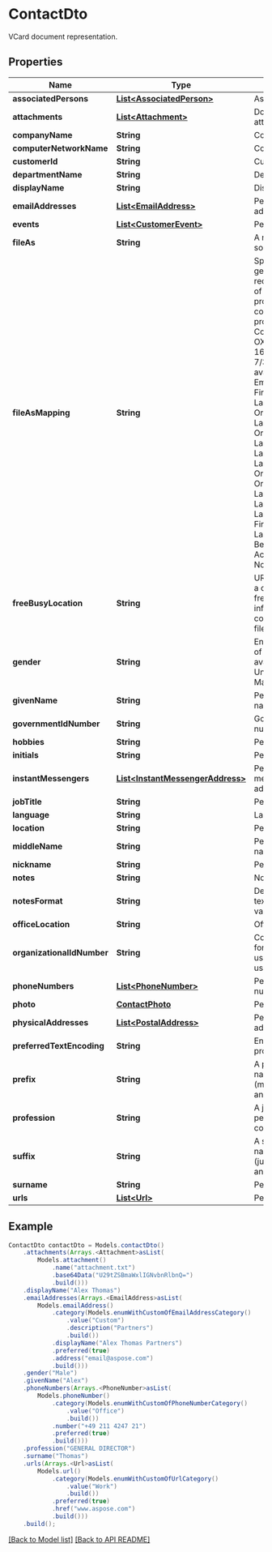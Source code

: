 # ContactDto

VCard document representation.             

## Properties
Name | Type | Description | Notes
------------ | ------------- | ------------- | -------------
**associatedPersons** | [**List&lt;AssociatedPerson&gt;**](AssociatedPerson.md) | Associated persons.              |  [optional]
**attachments** | [**List&lt;Attachment&gt;**](Attachment.md) | Document attachments.              |  [optional]
**companyName** | **String** | Company name.              |  [optional]
**computerNetworkName** | **String** | Computer network.              |  [optional]
**customerId** | **String** | Customer id.              |  [optional]
**departmentName** | **String** | Department name.              |  [optional]
**displayName** | **String** | Display name.              |  [optional]
**emailAddresses** | [**List&lt;EmailAddress&gt;**](EmailAddress.md) | Person&#39;s email addresses.              |  [optional]
**events** | [**List&lt;CustomerEvent&gt;**](CustomerEvent.md) | Person&#39;s events.              |  [optional]
**fileAs** | **String** | A name used for sorting.              |  [optional]
**fileAsMapping** | **String** | Specifies how to generate and recompute the value of the dispidFileAs property when other contact name properties change. Coincides MS-OXPROPS revision 16.2 from 7/31/2014. Enum, available values: Empty, DisplayName, FirstName, LastName, Organization, LastFirstMiddle, OrgLastFirstMiddle, LastFirstMiddleOrg, LastFirstMiddle2, LastFirstMiddle3, OrgLastFirstMiddle2, OrgLastFirstMiddle3, LastFirstMiddleOrg2, LastFirstMiddleOrg3, LastFirstMiddleGen, FirstMiddleLastGen, LastFirstMiddleGen2, BestMatch, AccordingToLocale, None | 
**freeBusyLocation** | **String** | URL path from which a client can retrieve free/busy information for the contact as an iCal file.              |  [optional]
**gender** | **String** | Enum defines gender of a person. Enum, available values: Unspecified, Female, Male | 
**givenName** | **String** | Person&#39;s given name.              |  [optional]
**governmentIdNumber** | **String** | Government id number.              |  [optional]
**hobbies** | **String** | Person&#39;s hobbies.              |  [optional]
**initials** | **String** | Person&#39;s initials.              |  [optional]
**instantMessengers** | [**List&lt;InstantMessengerAddress&gt;**](InstantMessengerAddress.md) | Person&#39;s instant messenger addresses.              |  [optional]
**jobTitle** | **String** | Person&#39;s job title.              |  [optional]
**language** | **String** | Language.              |  [optional]
**location** | **String** | Person&#39;s location.              |  [optional]
**middleName** | **String** | Person&#39;s middle name.              |  [optional]
**nickname** | **String** | Person&#39;s nickname.              |  [optional]
**notes** | **String** | Notes.              |  [optional]
**notesFormat** | **String** | Defines format of a text. Enum, available values: Text, Html | 
**officeLocation** | **String** | Office location.              |  [optional]
**organizationalIdNumber** | **String** | Contains an identifier for the mail user used within the mail user&#39;s organization.              |  [optional]
**phoneNumbers** | [**List&lt;PhoneNumber&gt;**](PhoneNumber.md) | Person&#39;s phone numbers.              |  [optional]
**photo** | [**ContactPhoto**](ContactPhoto.md) | Person&#39;s photo.              |  [optional]
**physicalAddresses** | [**List&lt;PostalAddress&gt;**](PostalAddress.md) | Person&#39;s physical addresses.              |  [optional]
**preferredTextEncoding** | **String** | Encoding for all text properties.              |  [optional]
**prefix** | **String** | A prefix of a full name such like Mr.(mister), Dr.(doctor) and so on.              |  [optional]
**profession** | **String** | A job position of a person in a company.              |  [optional]
**suffix** | **String** | A suffix of a full name such like Jr.(junior), Sr.(senior) and so on.              |  [optional]
**surname** | **String** | Person&#39;s surname.              |  [optional]
**urls** | [**List&lt;Url&gt;**](Url.md) | Person&#39;s urls.              |  [optional]



## Example
```java
ContactDto contactDto = Models.contactDto()
    .attachments(Arrays.<Attachment>asList(
        Models.attachment()
            .name("attachment.txt")
            .base64Data("U29tZSBmaWxlIGNvbnRlbnQ=")
            .build()))
    .displayName("Alex Thomas")
    .emailAddresses(Arrays.<EmailAddress>asList(
        Models.emailAddress()
            .category(Models.enumWithCustomOfEmailAddressCategory()
                .value("Custom")
                .description("Partners")
                .build())
            .displayName("Alex Thomas Partners")
            .preferred(true)
            .address("email@aspose.com")
            .build()))
    .gender("Male")
    .givenName("Alex")
    .phoneNumbers(Arrays.<PhoneNumber>asList(
        Models.phoneNumber()
            .category(Models.enumWithCustomOfPhoneNumberCategory()
                .value("Office")
                .build())
            .number("+49 211 4247 21")
            .preferred(true)
            .build()))
    .profession("GENERAL DIRECTOR")
    .surname("Thomas")
    .urls(Arrays.<Url>asList(
        Models.url()
            .category(Models.enumWithCustomOfUrlCategory()
                .value("Work")
                .build())
            .preferred(true)
            .href("www.aspose.com")
            .build()))
    .build();
```


[[Back to Model list]](Models.md) [[Back to API README]](README.md)

